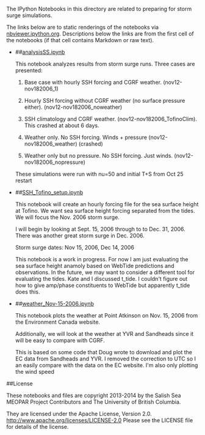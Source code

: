 The IPython Notebooks in this directory are related to preparing for storm surge simulations.

The links below are to static renderings of the notebooks via
[nbviewer.ipython.org](http://nbviewer.ipython.org/).
Descriptions below the links are from the first cell of the notebooks
(if that cell contains Markdown or raw text).

* ##[analysisSS.ipynb](http://nbviewer.ipython.org/urls/bitbucket.org/salishsea/tools/raw/tip/storm_surges/analysisSS.ipynb)  
    
    This notebook analyzes results from storm surge runs. Three cases are presented:  
      
    1. Base case with hourly SSH forcing and CGRF weather. (nov12-nov182006_1)  
      
    2. Hourly SSH forcing without CGRF weather (no surface pressure either). (nov12-nov182006_noweather)  
      
    3. SSH climatology and CGRF weather. (nov12-nov182006_TofinoClim). This crashed at about 6 days.  
      
    4. Weather only. No SSH forcing. Winds + pressure (nov12-nov182006_weather) (crashed)  
      
    5. Weather only but no pressure. No SSH forcing. Just winds. (nov12-nov182006_nopressure)  
      
    These simulations were run with nu=50 and  initial T+S from Oct 25 restart  

* ##[SSH_Tofino_setup.ipynb](http://nbviewer.ipython.org/urls/bitbucket.org/salishsea/tools/raw/tip/storm_surges/SSH_Tofino_setup.ipynb)  
    
    This notebook will create an hourly forcing file for the sea surface height at Tofino. We want sea surface height forcing separated from the tides. We will focus the Nov. 2006 storm surge.   
      
    I will begin by looking at Sept. 15, 2006 through to to Dec. 31, 2006. There was another great storm surge in Dec. 2006.   
      
    Storm surge dates: Nov 15, 2006, Dec 14, 2006  
      
    This notebook is a work in progress. For now I am just evaluating the sea surface height anamoly based on WebTide predictions and observations. In the future, we may want to consider a different tool for evaluating the tides. Kate and I discussed t_tide.  I couldn't figure out how to give amp/phase constituents to WebTide but apparently t_tide does this.   


* ##[weather_Nov-15-2006.ipynb](http://nbviewer.ipython.org/urls/bitbucket.org/salishsea/tools/raw/tip/storm_surges/weather_Nov-15-2006.ipynb)  
    
    This notebook plots the weather at Point Atkinson on Nov. 15, 2006 from the Environment Canada website.   
      
    Additionally, we will look at the weather at YVR and Sandheads since it will be easy to compare with CGRF.   
      
    This is based on some code that Doug wrote to download and plot the EC data from Sandheads and YVR. I removed the correction to UTC so I an easily compare with the data on the EC website. I'm also only plotting the wind speed   


##License

These notebooks and files are copyright 2013-2014
by the Salish Sea MEOPAR Project Contributors
and The University of British Columbia.

They are licensed under the Apache License, Version 2.0.
http://www.apache.org/licenses/LICENSE-2.0
Please see the LICENSE file for details of the license.
